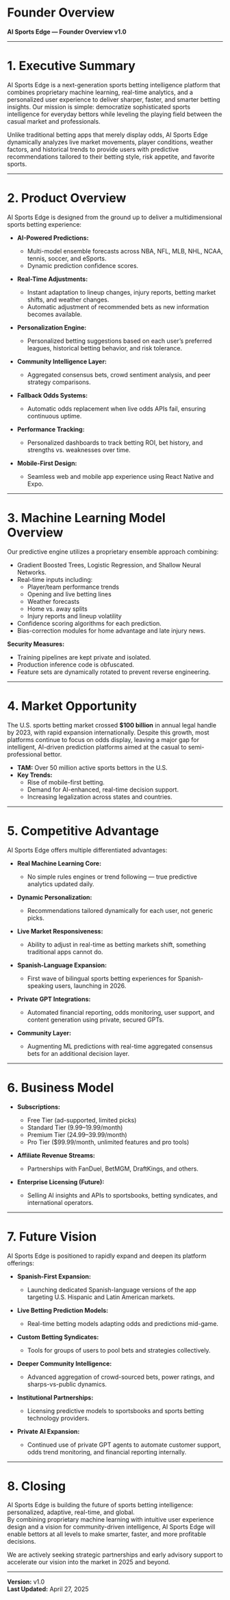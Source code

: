 # Founder Overview

**AI Sports Edge — Founder Overview v1.0**

---

# 1. Executive Summary

AI Sports Edge is a next-generation sports betting intelligence platform that combines proprietary machine learning, real-time analytics, and a personalized user experience to deliver sharper, faster, and smarter betting insights. Our mission is simple: democratize sophisticated sports intelligence for everyday bettors while leveling the playing field between the casual market and professionals.

Unlike traditional betting apps that merely display odds, AI Sports Edge dynamically analyzes live market movements, player conditions, weather factors, and historical trends to provide users with predictive recommendations tailored to their betting style, risk appetite, and favorite sports.

---

# 2. Product Overview

AI Sports Edge is designed from the ground up to deliver a multidimensional sports betting experience:

- **AI-Powered Predictions:**

  - Multi-model ensemble forecasts across NBA, NFL, MLB, NHL, NCAA, tennis, soccer, and eSports.
  - Dynamic prediction confidence scores.

- **Real-Time Adjustments:**

  - Instant adaptation to lineup changes, injury reports, betting market shifts, and weather changes.
  - Automatic adjustment of recommended bets as new information becomes available.

- **Personalization Engine:**

  - Personalized betting suggestions based on each user’s preferred leagues, historical betting behavior, and risk tolerance.

- **Community Intelligence Layer:**

  - Aggregated consensus bets, crowd sentiment analysis, and peer strategy comparisons.

- **Fallback Odds Systems:**

  - Automatic odds replacement when live odds APIs fail, ensuring continuous uptime.

- **Performance Tracking:**

  - Personalized dashboards to track betting ROI, bet history, and strengths vs. weaknesses over time.

- **Mobile-First Design:**
  - Seamless web and mobile app experience using React Native and Expo.

---

# 3. Machine Learning Model Overview

Our predictive engine utilizes a proprietary ensemble approach combining:

- Gradient Boosted Trees, Logistic Regression, and Shallow Neural Networks.
- Real-time inputs including:
  - Player/team performance trends
  - Opening and live betting lines
  - Weather forecasts
  - Home vs. away splits
  - Injury reports and lineup volatility
- Confidence scoring algorithms for each prediction.
- Bias-correction modules for home advantage and late injury news.

**Security Measures:**

- Training pipelines are kept private and isolated.
- Production inference code is obfuscated.
- Feature sets are dynamically rotated to prevent reverse engineering.

---

# 4. Market Opportunity

The U.S. sports betting market crossed **$100 billion** in annual legal handle by 2023, with rapid expansion internationally. Despite this growth, most platforms continue to focus on odds display, leaving a major gap for intelligent, AI-driven prediction platforms aimed at the casual to semi-professional bettor.

- **TAM:** Over 50 million active sports bettors in the U.S.
- **Key Trends:**
  - Rise of mobile-first betting.
  - Demand for AI-enhanced, real-time decision support.
  - Increasing legalization across states and countries.

---

# 5. Competitive Advantage

AI Sports Edge offers multiple differentiated advantages:

- **Real Machine Learning Core:**

  - No simple rules engines or trend following — true predictive analytics updated daily.

- **Dynamic Personalization:**

  - Recommendations tailored dynamically for each user, not generic picks.

- **Live Market Responsiveness:**

  - Ability to adjust in real-time as betting markets shift, something traditional apps cannot do.

- **Spanish-Language Expansion:**

  - First wave of bilingual sports betting experiences for Spanish-speaking users, launching in 2026.

- **Private GPT Integrations:**

  - Automated financial reporting, odds monitoring, user support, and content generation using private, secured GPTs.

- **Community Layer:**
  - Augmenting ML predictions with real-time aggregated consensus bets for an additional decision layer.

---

# 6. Business Model

- **Subscriptions:**

  - Free Tier (ad-supported, limited picks)
  - Standard Tier ($9.99–$19.99/month)
  - Premium Tier ($24.99–$39.99/month)
  - Pro Tier ($99.99/month, unlimited features and pro tools)

- **Affiliate Revenue Streams:**

  - Partnerships with FanDuel, BetMGM, DraftKings, and others.

- **Enterprise Licensing (Future):**
  - Selling AI insights and APIs to sportsbooks, betting syndicates, and international operators.

---

# 7. Future Vision

AI Sports Edge is positioned to rapidly expand and deepen its platform offerings:

- **Spanish-First Expansion:**

  - Launching dedicated Spanish-language versions of the app targeting U.S. Hispanic and Latin American markets.

- **Live Betting Prediction Models:**

  - Real-time betting models adapting odds and predictions mid-game.

- **Custom Betting Syndicates:**

  - Tools for groups of users to pool bets and strategies collectively.

- **Deeper Community Intelligence:**

  - Advanced aggregation of crowd-sourced bets, power ratings, and sharps-vs-public dynamics.

- **Institutional Partnerships:**

  - Licensing predictive models to sportsbooks and sports betting technology providers.

- **Private AI Expansion:**
  - Continued use of private GPT agents to automate customer support, odds trend monitoring, and financial reporting internally.

---

# 8. Closing

AI Sports Edge is building the future of sports betting intelligence:  
personalized, adaptive, real-time, and global.  
By combining proprietary machine learning with intuitive user experience design and a vision for community-driven intelligence, AI Sports Edge will enable bettors at all levels to make smarter, faster, and more profitable decisions.

We are actively seeking strategic partnerships and early advisory support to accelerate our vision into the market in 2025 and beyond.

---

**Version:** v1.0  
**Last Updated:** April 27, 2025
